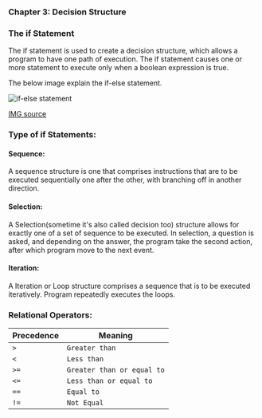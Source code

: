### Chapter 3: Decision Structure 


###  The if Statement
The if statement is used to create a decision structure, which allows a program to have
one path of execution. The if statement causes one or more statement to execute only 
when a boolean expression is true. 


The below image explain the if-else statement.
 
![if-else statement](http://i.imgur.com/hNAmaz3.jpg)

[IMG source](https://www.tutorialspoint.com/java/java_loop_control.htm)

  
### Type of if Statements: 

#### Sequence:
  A sequence structure is one that comprises instructions that are to be executed sequentially one after 
  the other, with branching off in another direction. 
  

#### Selection:
  A Selection(sometime it's also called decision too) structure allows for exactly one of a set  of 
  sequence to be executed. In selection, a question is asked, and depending on the answer, the program 
  take the second action, after which program move to the next event. 
    
  

#### Iteration:
  A Iteration or Loop structure comprises a sequence  that is  to be executed iteratively. Program repeatedly
  executes the loops. 
  
 
  
### Relational Operators: 
 

Precedence | Meaning |
--- | --- | 
 `>`| `Greater than` | 
`<` | `Less than` |
`>=`| `Greater than or equal to` |
`<=`|`Less than or equal to` |
`==`|`Equal to` |
`!=`|`Not Equal` |



